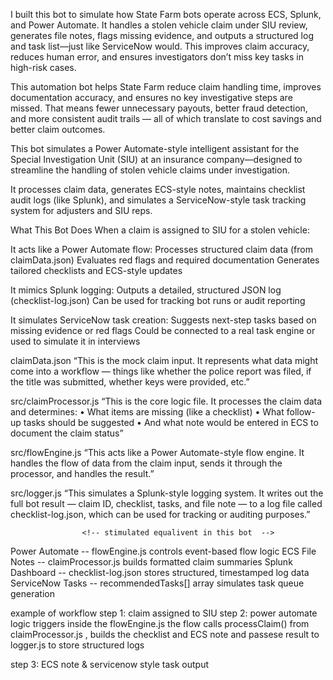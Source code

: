 I built this bot to simulate how State Farm bots operate across ECS, Splunk, and Power Automate. It handles a stolen vehicle claim under SIU review, generates file notes, flags missing evidence, and outputs a structured log and task list—just like ServiceNow would. This improves claim accuracy, reduces human error, and ensures investigators don’t miss key tasks in high-risk cases.

This automation bot helps State Farm reduce claim handling time, improves documentation accuracy, and ensures no key investigative steps are missed. That means fewer unnecessary payouts, better fraud detection, and more consistent audit trails — all of which translate to cost savings and better claim outcomes.


This bot simulates a Power Automate-style intelligent assistant for the Special Investigation Unit (SIU) at an insurance company—designed to streamline the handling of stolen vehicle claims under investigation.

It processes claim data, generates ECS-style notes, maintains checklist audit logs (like Splunk), and simulates a ServiceNow-style task tracking system for adjusters and SIU reps.

What This Bot Does
When a claim is assigned to SIU for a stolen vehicle:

It acts like a Power Automate flow:
Processes structured claim data (from claimData.json)
Evaluates red flags and required documentation
Generates tailored checklists and ECS-style updates

It mimics Splunk logging:
Outputs a detailed, structured JSON log (checklist-log.json)
Can be used for tracking bot runs or audit reporting

It simulates ServiceNow task creation:
Suggests next-step tasks based on missing evidence or red flags
Could be connected to a real task engine or used to simulate it in interviews

claimData.json
“This is the mock claim input. It represents what data might come into a workflow — things like whether the police report was filed, if the title was submitted, whether keys were provided, etc.”

src/claimProcessor.js
“This is the core logic file. It processes the claim data and determines:
•	What items are missing (like a checklist)
•	What follow-up tasks should be suggested
•	And what note would be entered in ECS to document the claim status”

src/flowEngine.js
“This acts like a Power Automate-style flow engine. It handles the flow of data from the claim input, sends it through the processor, and handles the result.”

src/logger.js
“This simulates a Splunk-style logging system. It writes out the full bot result — claim ID, checklist, tasks, and file note — to a log file called checklist-log.json, which can be used for tracking or auditing purposes.”
                

                    <!-- stimulated equalivent in this bot  -->
Power Automate	-- flowEngine.js controls event-based flow logic
ECS File Notes	-- claimProcessor.js builds formatted claim summaries
Splunk Dashboard -- 	checklist-log.json stores structured, timestamped log data
ServiceNow Tasks --	recommendedTasks[] array simulates task queue generation



example of workflow
step 1: claim assigned to SIU 
step 2: power automate logic triggers 
      inside the flowEngine.js the flow calls processClaim() from claimProcessor.js , builds the checklist and ECS note and passese result to logger.js to store structured logs 

  step 3: ECS note & servicenow style task output 
